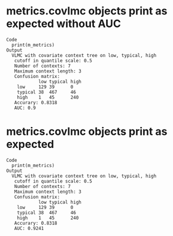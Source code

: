 # metrics.covlmc objects print as expected without AUC

    Code
      print(m_metrics)
    Output
      VLMC with covariate context tree on low, typical, high 
       cutoff in quantile scale: 0.5
       Number of contexts: 7 
       Maximum context length: 3 
       Confusion matrix: 
                low typical high 
        low     129 39      0    
        typical 38  467     46   
        high    1   45      240  
       Accurary: 0.8318 
       AUC: 0.9 

# metrics.covlmc objects print as expected

    Code
      print(m_metrics)
    Output
      VLMC with covariate context tree on low, typical, high 
       cutoff in quantile scale: 0.5
       Number of contexts: 7 
       Maximum context length: 3 
       Confusion matrix: 
                low typical high 
        low     129 39      0    
        typical 38  467     46   
        high    1   45      240  
       Accurary: 0.8318 
       AUC: 0.9241 

